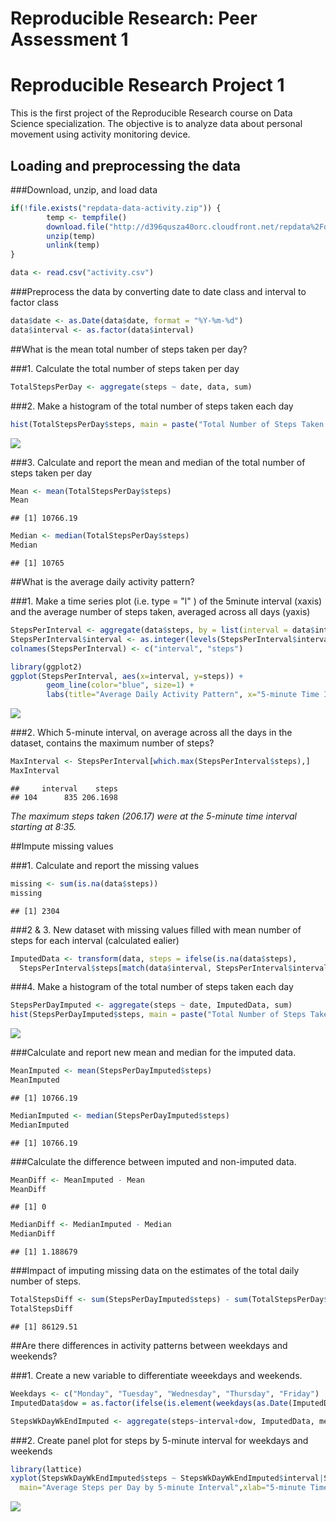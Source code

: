 # Reproducible Research: Peer Assessment 1


Reproducible Research Project 1
=================================

This is the first project of the Reproducible Research course on Data Science specialization. The objective is to analyze data about personal movement using activity monitoring device.

## Loading and preprocessing the data

###Download, unzip, and load data


```r
if(!file.exists("repdata-data-activity.zip")) {
        temp <- tempfile()
        download.file("http://d396qusza40orc.cloudfront.net/repdata%2Fdata%2Factivity.zip",temp)
        unzip(temp)
        unlink(temp)
}

data <- read.csv("activity.csv")
```

###Preprocess the data by converting date to date class and interval to factor class


```r
data$date <- as.Date(data$date, format = "%Y-%m-%d")
data$interval <- as.factor(data$interval)
```

##What is the mean total number of steps taken per day?

###1. Calculate the total number of steps taken per day


```r
TotalStepsPerDay <- aggregate(steps ~ date, data, sum)
```

###2. Make a histogram of the total number of steps taken each day


```r
hist(TotalStepsPerDay$steps, main = paste("Total Number of Steps Taken Per Day"), breaks=10, col="grey", xlab="Total Number of Steps")
```

![](PA1_template_files/figure-html/unnamed-chunk-4-1.png) 

###3. Calculate and report the mean and median of the total number of steps taken per day


```r
Mean <- mean(TotalStepsPerDay$steps)
Mean
```

```
## [1] 10766.19
```

```r
Median <- median(TotalStepsPerDay$steps)
Median
```

```
## [1] 10765
```

##What is the average daily activity pattern?

###1. Make a time series plot (i.e. type = "l" ) of the 5minute interval (xaxis) and the average number of steps taken, averaged across all days (yaxis)


```r
StepsPerInterval <- aggregate(data$steps, by = list(interval = data$interval), FUN=mean, na.rm=TRUE)
StepsPerInterval$interval <- as.integer(levels(StepsPerInterval$interval)[StepsPerInterval$interval])
colnames(StepsPerInterval) <- c("interval", "steps")

library(ggplot2)
ggplot(StepsPerInterval, aes(x=interval, y=steps)) +   
        geom_line(color="blue", size=1) +  
        labs(title="Average Daily Activity Pattern", x="5-minute Time Interval", y="Number of steps")
```

![](PA1_template_files/figure-html/unnamed-chunk-6-1.png) 

###2. Which 5-minute interval, on average across all the days in the dataset, contains the maximum number of steps?


```r
MaxInterval <- StepsPerInterval[which.max(StepsPerInterval$steps),]
MaxInterval
```

```
##     interval    steps
## 104      835 206.1698
```

*The maximum steps taken (206.17) were at the 5-minute time interval starting at 8:35.*

##Impute missing values

###1. Calculate and report the missing values


```r
missing <- sum(is.na(data$steps))
missing
```

```
## [1] 2304
```

###2 & 3. New dataset with missing values filled with mean number of steps for each interval (calculated ealier)


```r
ImputedData <- transform(data, steps = ifelse(is.na(data$steps), 
  StepsPerInterval$steps[match(data$interval, StepsPerInterval$interval)], data$steps))
```

###4. Make a histogram of the total number of steps taken each day


```r
StepsPerDayImputed <- aggregate(steps ~ date, ImputedData, sum)
hist(StepsPerDayImputed$steps, main = paste("Total Number of Steps Taken Per Day"), breaks=10, col="grey", xlab="Total Number of Steps")
```

![](PA1_template_files/figure-html/unnamed-chunk-10-1.png) 

###Calculate and report new mean and median for the imputed data.


```r
MeanImputed <- mean(StepsPerDayImputed$steps)
MeanImputed
```

```
## [1] 10766.19
```

```r
MedianImputed <- median(StepsPerDayImputed$steps)
MedianImputed
```

```
## [1] 10766.19
```

###Calculate the difference between imputed and non-imputed data.


```r
MeanDiff <- MeanImputed - Mean
MeanDiff
```

```
## [1] 0
```

```r
MedianDiff <- MedianImputed - Median
MedianDiff
```

```
## [1] 1.188679
```

###Impact of imputing missing data on the estimates of the total daily number of steps.


```r
TotalStepsDiff <- sum(StepsPerDayImputed$steps) - sum(TotalStepsPerDay$steps)
TotalStepsDiff
```

```
## [1] 86129.51
```

##Are there differences in activity patterns between weekdays and weekends?

###1. Create a new variable to differentiate weeekdays and weekends.


```r
Weekdays <- c("Monday", "Tuesday", "Wednesday", "Thursday", "Friday")
ImputedData$dow = as.factor(ifelse(is.element(weekdays(as.Date(ImputedData$date)),Weekdays), "Weekday", "Weekend"))

StepsWkDayWkEndImputed <- aggregate(steps~interval+dow, ImputedData, mean)
```

###2. Create panel plot for steps by 5-minute interval for weekdays and weekends


```r
library(lattice)
xyplot(StepsWkDayWkEndImputed$steps ~ StepsWkDayWkEndImputed$interval|StepsWkDayWkEndImputed$dow, 
  main="Average Steps per Day by 5-minute Interval",xlab="5-minute Time Interval", ylab="Total Number of Steps",layout=c(1,2), col="blue", type="l")
```

![](PA1_template_files/figure-html/unnamed-chunk-15-1.png) 
  
